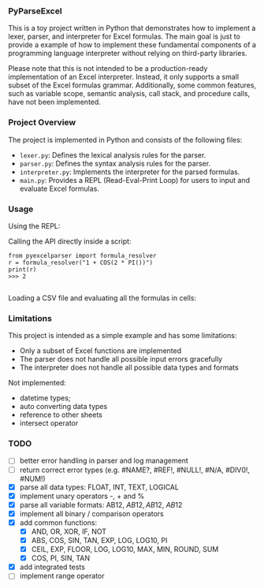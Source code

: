 ### PyParseExcel

This is a toy project written in Python that demonstrates how to implement a lexer, parser, and interpreter for Excel formulas. The main goal is just to provide a example of how to implement these fundamental components of a programming language interpreter without relying on third-party libraries.

Please note that this is not intended to be a production-ready implementation of an Excel interpreter. Instead, it only supports a small subset of the Excel formulas grammar. Additionally, some common features, such as variable scope, semantic analysis, call stack, and procedure calls, have not been implemented.

### Project Overview

The project is implemented in Python and consists of the following files:

- `lexer.py`: Defines the lexical analysis rules for the parser.
- `parser.py`: Defines the syntax analysis rules for the parser.
- `interpreter.py`: Implements the interpreter for the parsed formulas.
- `main.py`: Provides a REPL (Read-Eval-Print Loop) for users to input and evaluate Excel formulas.

### Usage

Using the REPL:

Calling the API directly inside a script:

```
from pyexcelparser import formula_resolver
r = formula_resolver("1 + COS(2 * PI())")
print(r)
>>> 2


```

Loading a CSV file and evaluating all the formulas in cells:

### Limitations

This project is intended as a simple example and has some limitations:

- Only a subset of Excel functions are implemented
- The parser does not handle all possible input errors gracefully
- The interpreter does not handle all possible data types and formats

Not implemented:

- datetime types;
- auto converting data types
- reference to other sheets
- intersect operator

### TODO

- [ ] better error handling in parser and log management
- [ ] return correct error types (e.g. #NAME?, #REF!, #NULL!, #N/A, #DIV0!, #NUM!)
- [x] parse all data types: FLOAT, INT, TEXT, LOGICAL
- [x] implement unary operators -, + and %
- [x] parse all variable formats: AB12, $AB12, AB$12, $AB$12
- [x] implement all binary / comparison operators
- [x] add common functions:
  - [x] AND, OR, XOR, IF, NOT
  - [x] ABS, COS, SIN, TAN, EXP, LOG, LOG10, PI
  - [x] CEIL, EXP, FLOOR, LOG, LOG10, MAX, MIN, ROUND, SUM
  - [x] COS, PI, SIN, TAN
- [x] add integrated tests
- [ ] implement range operator

